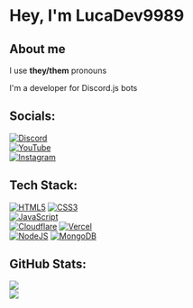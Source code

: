 # Hey, I'm LucaDev9989

## About me

I use **they/them** pronouns

I'm a developer for Discord.js bots

## Socials:

[![Discord](https://img.shields.io/badge/Discord-%237289DA.svg?logo=discord&logoColor=white)](https://discord.com/users/925463543489396786)<br/>
[![YouTube](https://img.shields.io/badge/YouTube-%23FF0000.svg?logo=youtube&logoColor=white)](https://www.youtube.com/@LucaDev9989)<br/>
[![Instagram](https://img.shields.io/badge/Instagram-%2381379A.svg?logo=instagram&logoColor=white)](https://instagram.com/LucaDev9989)<br/>

## Tech Stack:

[![HTML5](https://img.shields.io/badge/html5-%23E34F26.svg?style=for-the-badge&logo=html5&logoColor=white)](https://github.com/LucaDev9989)
[![CSS3](https://img.shields.io/badge/css3-%231572B6.svg?style=for-the-badge&logo=css3&logoColor=white)](https://github.com/LucaDev9989)<br/>
[![JavaScript](https://img.shields.io/badge/javascript-%23323330.svg?style=for-the-badge&logo=javascript&logoColor=%23F7DF1E)](https://github.com/LucaDev9989)<br/>
[![Cloudflare](https://img.shields.io/badge/Cloudflare-F38020?style=for-the-badge&logo=Cloudflare&logoColor=white)](https://github.com/LucaDev9989)
[![Vercel](https://img.shields.io/badge/vercel-%23000000.svg?style=for-the-badge&logo=vercel&logoColor=white)](https://github.com/LucaDev9989)<br/>
[![NodeJS](https://img.shields.io/badge/node.js-6DA55F?style=for-the-badge&logo=node.js&logoColor=white)](https://github.com/LucaDev9989)
[![MongoDB](https://img.shields.io/badge/MongoDB-%234ea94b.svg?style=for-the-badge&logo=mongodb&logoColor=white)](https://github.com/LucaDev9989)<br/>

## GitHub Stats:

[![](https://github-readme-streak-stats.herokuapp.com/?user=LucaDev9989&theme=dark&hide_border=true)](https://github.com/LucaDev9989)<br/>
[![](https://github-readme-stats.vercel.app/api/top-langs/?username=LucaDev9989&theme=dark&hide_border=true&include_all_commits=false&count_private=false&layout=compact)](https://github.com/LucaDev9989)<br/>
